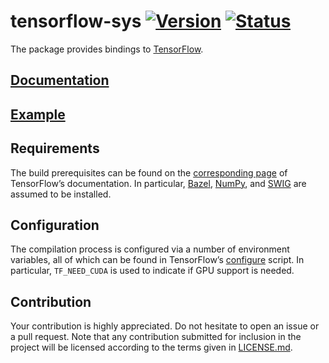# tensorflow-sys [![Version][version-icon]][version-page] [![Status][status-icon]][status-page]

The package provides bindings to [TensorFlow][tensorflow].

## [Documentation][documentation]

## [Example](examples/multiplication.rs)

## Requirements

The build prerequisites can be found on the [corresponding
page][tensorflow-setup] of TensorFlow’s documentation. In particular,
[Bazel][bazel], [NumPy][numpy], and [SWIG][swig] are assumed to be installed.

## Configuration

The compilation process is configured via a number of environment variables, all
of which can be found in TensorFlow’s [configure][tensorflow-configure] script.
In particular, `TF_NEED_CUDA` is used to indicate if GPU support is needed.

## Contribution

Your contribution is highly appreciated. Do not hesitate to open an issue or a
pull request. Note that any contribution submitted for inclusion in the project
will be licensed according to the terms given in [LICENSE.md](LICENSE.md).

[bazel]: http://www.bazel.io
[numpy]: http://www.numpy.org
[swig]: http://www.swig.org
[tensorflow]: https://www.tensorflow.org
[tensorflow-configure]: https://github.com/tensorflow/tensorflow/blob/r0.9/configure
[tensorflow-setup]: https://www.tensorflow.org/versions/r0.9/get_started/os_setup.html

[documentation]: https://stainless-steel.github.io/tensorflow-sys
[status-icon]: https://travis-ci.org/stainless-steel/tensorflow-sys.svg?branch=master
[status-page]: https://travis-ci.org/stainless-steel/tensorflow-sys
[version-icon]: https://img.shields.io/crates/v/tensorflow-sys.svg
[version-page]: https://crates.io/crates/tensorflow-sys
